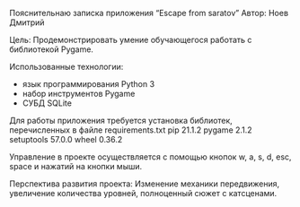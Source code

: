 Пояснительнаю записка приложения “Escape from saratov”
Автор: Ноев Дмитрий

Цель: Продемонстрировать умение обучающегося работать с библиотекой Pygame.

Использованные технологии:
- язык программирования Python 3
- набор инструментов Pygame
- СУБД SQLite

Для работы приложения требуется установка библиотек, перечисленных в файле
requirements.txt
pip        21.1.2
pygame     2.1.2
setuptools 57.0.0
wheel      0.36.2

Управление в проекте осуществляется с помощью кнопок w, a, s, d, esc, space и нажатий на кнопки мыши.

Перспектива развития проекта:
Изменение механики передвижения, увеличение количества уровней, полноценный сюжет с катсценами.